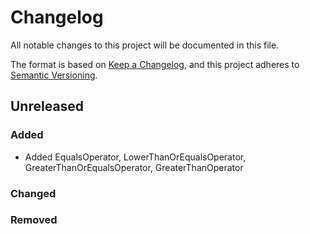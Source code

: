 # Changelog
All notable changes to this project will be documented in this file.

The format is based on [Keep a Changelog](https://keepachangelog.com/en/1.0.0/),
and this project adheres to [Semantic Versioning](https://semver.org/spec/v2.0.0.html).

## Unreleased

### Added

- Added EqualsOperator, LowerThanOrEqualsOperator, GreaterThanOrEqualsOperator, GreaterThanOperator

### Changed

### Removed